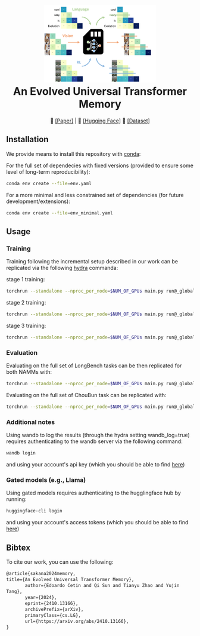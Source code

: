 <h1 align="center">
  <a href="https://github.com/SakanaAI/universal-transformer-memory/">
<img src="figures/logo.png" width="300" /></a><br>
<b>An Evolved Universal Transformer Memory</b><br>
</h1>

<p align="center">
  📄 <a href="http://arxiv.org/abs/2410.13166">[Paper]</a> |
  🤗 <a href="https://huggingface.co/SakanaAI">[Hugging Face]</a>
  📁 <a href="https://huggingface.co/datasets/SakanaAI/ChouBun">[Dataset]</a>
</p>

## Installation

We provide means to install this repository with [conda](https://docs.conda.io/projects/conda/en/latest/index.html):

For the full set of dependecies with fixed versions (provided to ensure some level of long-term reproducibility):

```bash
conda env create --file=env.yaml
```

For a more minimal and less constrained set of dependencies (for future development/extensions):

```bash
conda env create --file=env_minimal.yaml
```

## Usage

### Training

Training following the incremental setup described in our work can be replicated via the following [hydra](https://hydra.cc/) commanda:

stage 1 training:
```bash
torchrun --standalone --nproc_per_node=$NUM_OF_GPUs main.py run@_global_=namm_bam_i1.yaml
```

stage 2 training:
```bash
torchrun --standalone --nproc_per_node=$NUM_OF_GPUs main.py run@_global_=namm_bam_i2.yaml init_from='path/to/stage1/results/ckpt.pt'
```

stage 3 training:
```bash
torchrun --standalone --nproc_per_node=$NUM_OF_GPUs main.py run@_global_=namm_bam_i3.yaml init_from='path/to/stage2/results/ckpt.pt'
```

### Evaluation

Evaluating on the full set of LongBench tasks can be then replicated for both NAMMs with:

```bash
torchrun --standalone --nproc_per_node=$NUM_OF_GPUs main.py run@_global_=namm_bam_eval.yaml init_from='path/to/results/ckpt.pt'
```

Evaluating on the full set of ChouBun task can be replicated with:

```bash
torchrun --standalone --nproc_per_node=$NUM_OF_GPUs main.py run@_global_=namm_bam_eval_choubun.yaml init_from='path/to/results/ckpt.pt'
```

### Additional notes

Using wandb to log the results (through the hydra setting wandb_log=true) requires authenticating to the wandb server via the following command:

```bash
wandb login
```

and using your account's api key (which you should be able to find [here](https://wandb.ai/authorize))

### Gated models (e.g., Llama)

Using gated models requires authenticating to the hugglingface hub by running:

```bash
huggingface-cli login
```

and using your account's access tokens (which you should be able to find [here](https://huggingface.co/settings/tokens))


## Bibtex

To cite our work, you can use the following:

```
@article{sakana2024memory,
title={An Evolved Universal Transformer Memory}, 
       author={Edoardo Cetin and Qi Sun and Tianyu Zhao and Yujin Tang},
       year={2024},
       eprint={2410.13166},
       archivePrefix={arXiv},
       primaryClass={cs.LG},
       url={https://arxiv.org/abs/2410.13166},
}
```

